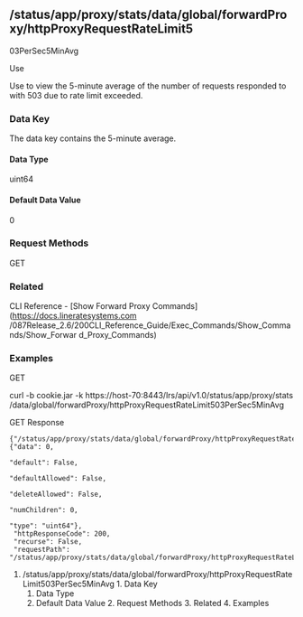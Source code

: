 ## /status/app/proxy/stats/data/global/forwardProxy/httpProxyRequestRateLimit5
03PerSec5MinAvg

Use

Use to view the 5-minute average of the number of requests responded to with
503 due to rate limit exceeded.

### Data Key

The data key contains the 5-minute average.

#### Data Type

uint64

#### Default Data Value

0

### Request Methods

GET

### Related

CLI Reference - [Show Forward Proxy Commands](https://docs.lineratesystems.com
/087Release_2.6/200CLI_Reference_Guide/Exec_Commands/Show_Commands/Show_Forwar
d_Proxy_Commands)

### Examples

GET

curl -b cookie.jar -k https://host-70:8443/lrs/api/v1.0/status/app/proxy/stats
/data/global/forwardProxy/httpProxyRequestRateLimit503PerSec5MinAvg

GET Response

    
    
    {"/status/app/proxy/stats/data/global/forwardProxy/httpProxyRequestRateLimit503PerSec5MinAvg": {"data": 0,
                                                                                                     "default": False,
                                                                                                     "defaultAllowed": False,
                                                                                                     "deleteAllowed": False,
                                                                                                     "numChildren": 0,
                                                                                                     "type": "uint64"},
     "httpResponseCode": 200,
     "recurse": False,
     "requestPath": "/status/app/proxy/stats/data/global/forwardProxy/httpProxyRequestRateLimit503PerSec5MinAvg"}
    

  1. /status/app/proxy/stats/data/global/forwardProxy/httpProxyRequestRateLimit503PerSec5MinAvg
    1. Data Key
      1. Data Type
      2. Default Data Value
    2. Request Methods
    3. Related
    4. Examples

